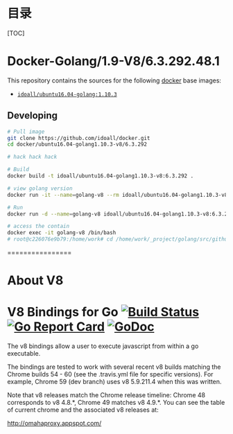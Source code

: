 # 目录

[TOC]

# Docker-Golang/1.9-V8/6.3.292.48.1


This repository contains the sources for the following [docker](https://docker.io) base images:
- [`idoall/ubuntu16.04-golang:1.10.3`](https://hub.docker.com/r/idoall/ubuntu16.04-golang/)


## Developing

```bash
# Pull image
git clone https://github.com/idoall/docker.git
cd docker/ubuntu16.04-golang1.10.3-v8/6.3.292

# hack hack hack

# Build
docker build -t idoall/ubuntu16.04-golang1.10.3-v8:6.3.292 .

# view golang version
docker run -it --name=golang-v8 --rm idoall/ubuntu16.04-golang1.10.3-v8:6.3.292 go version

# Run
docker run -d --name=golang-v8 idoall/ubuntu16.04-golang1.10.3-v8:6.3.292

# access the contain
docker exec -it golang-v8 /bin/bash
# root@c226076e9b79:/home/work# cd /home/work/_project/golang/src/github.com/idoall/v8 && go test
```



================



# About V8

# V8 Bindings for Go [![Build Status](https://travis-ci.org/augustoroman/v8.svg?branch=master)](https://travis-ci.org/augustoroman/v8) [![Go Report Card](https://goreportcard.com/badge/github.com/augustoroman/v8)](https://goreportcard.com/report/github.com/augustoroman/v8) [![GoDoc](https://godoc.org/github.com/augustoroman/v8?status.svg)](https://godoc.org/github.com/augustoroman/v8)

The v8 bindings allow a user to execute javascript from within a go executable.

The bindings are tested to work with several recent v8 builds matching the
Chrome builds 54 - 60 (see the .travis.yml file for specific versions). For
example, Chrome 59 (dev branch) uses v8 5.9.211.4 when this was written.

Note that v8 releases match the Chrome release timeline:
Chrome 48 corresponds to v8 4.8.\*, Chrome 49 matches v8 4.9.\*. You can see
the table of current chrome and the associated v8 releases at:

http://omahaproxy.appspot.com/



